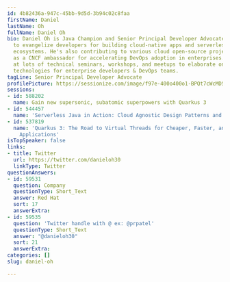 ```yaml
---
id: 4b82436a-947c-45bb-9d5d-3b94c02c8faa
firstName: Daniel
lastName: Oh
fullName: Daniel Oh
bio: Daniel Oh is Java Champion and Senior Principal Developer Advocate at Red Hat
  to evangelize developers for building cloud-native apps and serverless ob Kubernetes
  ecosystems. He's also contributing to various cloud open-source projects and ecosystems
  as a CNCF ambassador for accelerating DevOps adoption in enterprises. He's speaking
  at lots of technical seminars, workshops, and meetups to elaborate on new emerging
  technologies for enterprise developers & DevOps teams.
tagLine: Senior Principal Developer Advocate
profilePicture: https://sessionize.com/image/f97e-400o400o1-BPQt7cWcMDSALZDVXfKPHv.jpg
sessions:
- id: 588202
  name: Gain new supersonic, subatomic superpowers with Quarkus 3
- id: 544457
  name: 'Serverless Java in Action: Cloud Agnostic Design Patterns and Tips'
- id: 537819
  name: 'Quarkus 3: The Road to Virtual Threads for Cheaper, Faster, and Easier Concurrent
    Applications'
isTopSpeaker: false
links:
- title: Twitter
  url: https://twitter.com/danieloh30
  linkType: Twitter
questionAnswers:
- id: 59531
  question: Company
  questionType: Short_Text
  answer: Red Hat
  sort: 17
  answerExtra: 
- id: 59535
  question: 'Twitter handle with @ ex: @prpatel'
  questionType: Short_Text
  answer: "@danieloh30"
  sort: 21
  answerExtra: 
categories: []
slug: daniel-oh

---
```

